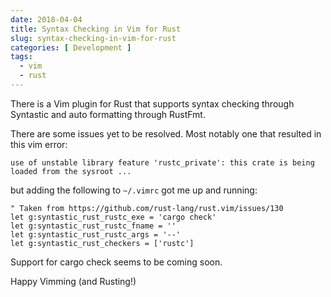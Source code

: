 ```yaml
---
date: 2018-04-04
title: Syntax Checking in Vim for Rust
slug: syntax-checking-in-vim-for-rust
categories: [ Development ]
tags:
  - vim
  - rust
---
```


There is a Vim plugin for Rust that supports syntax checking through Syntastic and auto formatting through RustFmt.

There are some issues yet to be resolved. Most notably one that resulted in this vim error:

```
use of unstable library feature 'rustc_private': this crate is being loaded from the sysroot ...
```

but adding the following to `~/.vimrc` got me up and running:

```vim
" Taken from https://github.com/rust-lang/rust.vim/issues/130
let g:syntastic_rust_rustc_exe = 'cargo check'
let g:syntastic_rust_rustc_fname = ''
let g:syntastic_rust_rustc_args = '--'
let g:syntastic_rust_checkers = ['rustc']
```

Support for cargo check seems to be coming soon.

Happy Vimming (and Rusting!)
